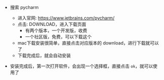 - 搜索 pycharm 
  - 进入官网: https://www.jetbrains.com/pycharm/
  - 点击: DOWNLOAD，进入下载页面
    - 有两个版本，一个开发版，收费
    - 一个社区版，免费，可以下载这个
  - mac下载安装很简单，直接点击对应版本的 download，进行下载就可以了
  - 下载完成后，就会自动安装

- 安装完成后，第一次打开软件，会出现一个选择框，直接点击 `ok`，就可以使用了

